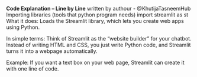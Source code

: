 **Code Explanation – Line by Line** written by authour - @KhutijaTasneemHub
Importing libraries (tools that python program needs)
import streamlit as st
What it does: Loads the Streamlit library, which lets you create web apps using Python.

In simple terms: Think of Streamlit as the “website builder” for your chatbot. Instead of writing HTML and CSS, you just write Python code, and Streamlit turns it into a webpage automatically.

Example: If you want a text box on your web page, Streamlit can create it with one line of code.
